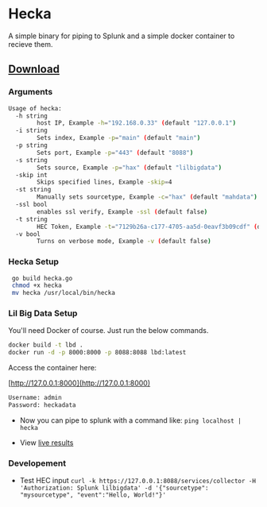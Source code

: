 # Hecka

A simple binary for piping to Splunk and a simple docker container to recieve them.

## [Download](https://github.com/shaunhouseman/hecka/releases)

### Arguments

```bash
Usage of hecka:
  -h string
        host IP, Example -h="192.168.0.33" (default "127.0.0.1")
  -i string
        Sets index, Example -p="main" (default "main")
  -p string
        Sets port, Example -p="443" (default "8088")
  -s string
        Sets source, Example -p="hax" (default "lilbigdata")
  -skip int
        Skips specified lines, Example -skip=4
  -st string
        Manually sets sourcetype, Example -c="hax" (default "mahdata")
  -ssl bool
        enables ssl verify, Example -ssl (default false)
  -t string
        HEC Token, Example -t="7129b26a-c177-4705-aa5d-0eavf3b09cdf" (default "lilbigdata")
  -v bool
        Turns on verbose mode, Example -v (default false)
```

### Hecka Setup

```bash
 go build hecka.go
 chmod +x hecka
 mv hecka /usr/local/bin/hecka
 ```

### Lil Big Data Setup

You'll need Docker of course. Just run the below commands.

```bash
docker build -t lbd .
docker run -d -p 8000:8000 -p 8088:8088 lbd:latest
```

Access the container here:

[http://127.0.0.1:8000](http://127.0.0.1:8000)

```bash 
Username: admin
Password: heckadata
```

* Now you can pipe to splunk with a command like: ```ping localhost | hecka```

* View [live results](http://127.0.0.1:8000/en-US/app/search/search?q=search%20index%3Dmain&display.page.search.mode=smart&dispatch.sample_ratio=1&workload_pool=&earliest=rt-5m&latest=rt)

### Developement

* Test HEC input
```curl -k https://127.0.0.1:8088/services/collector -H 'Authorization: Splunk lilbigdata' -d '{"sourcetype": "mysourcetype", "event":"Hello, World!"}'```
